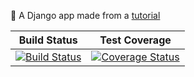 :memo: A Django app made from a [tutorial](https://docs.djangoproject.com/en/1.9/intro/) 

| Build Status | Test Coverage |
| ------------ | ------------- |
| [![Build Status](https://travis-ci.org/felipemfp/hello-django.svg?branch=master)](https://travis-ci.org/felipemfp/hello-django) | [![Coverage Status](https://coveralls.io/repos/github/felipemfp/hello-django/badge.svg?branch=master)](https://coveralls.io/github/felipemfp/hello-django?branch=master) |
